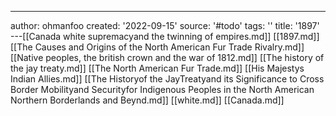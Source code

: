 ---
author: ohmanfoo
created: '2022-09-15'
source: '#todo'
tags: ''
title: '1897'
---[[Canada white supremacyand the twinning of empires.md]]
[[1897.md]]
[[The Causes and Origins of the North American Fur Trade Rivalry.md]]
[[Native peoples, the british crown and the war of 1812.md]]
[[The history of the jay treaty.md]]
[[The North American Fur Trade.md]]
[[His Majestys Indian Allies.md]]
[[The Historyof the JayTreatyand its Significance to Cross Border Mobilityand Securityfor Indigenous Peoples in the North American Northern Borderlands and Beynd.md]]
[[white.md]]
[[Canada.md]]
